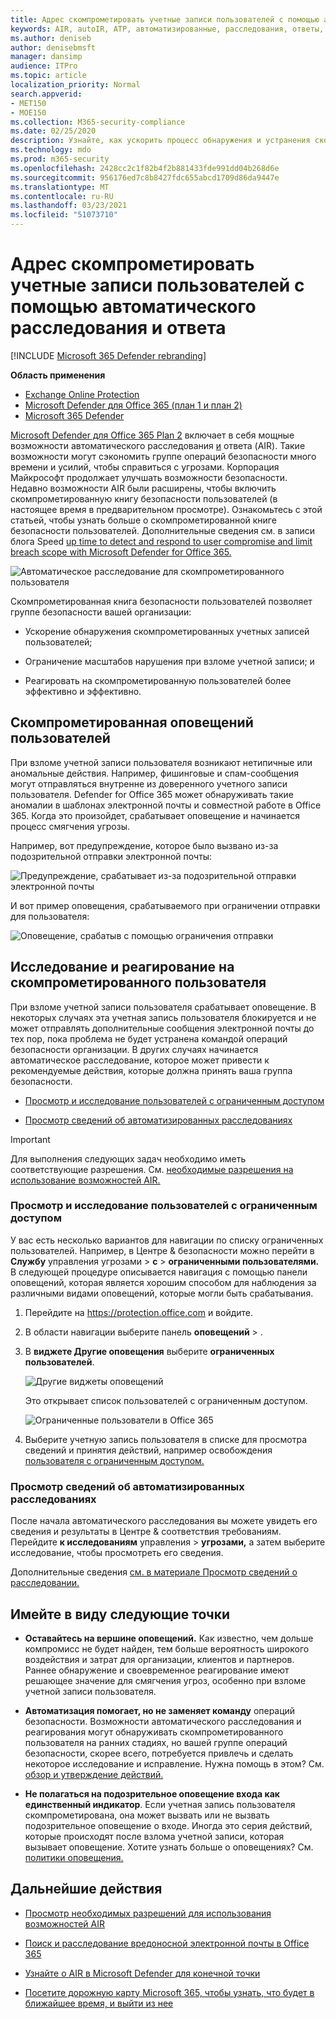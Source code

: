 ```yaml
---
title: Адрес скомпрометировать учетные записи пользователей с помощью автоматического расследования и ответа
keywords: AIR, autoIR, ATP, автоматизированные, расследования, ответы, исправление, угрозы, расширенные, угрозы, защита, скомпрометирована
ms.author: deniseb
author: denisebmsft
manager: dansimp
audience: ITPro
ms.topic: article
localization_priority: Normal
search.appverid:
- MET150
- MOE150
ms.collection: M365-security-compliance
ms.date: 02/25/2020
description: Узнайте, как ускорить процесс обнаружения и устранения скомпрометизированных учетных записей пользователей с помощью средств автоматического расследования и реагирования в Microsoft Defender для Office 365 Plan 2.
ms.technology: mdo
ms.prod: m365-security
ms.openlocfilehash: 2428cc2c1f82b4f2b881433fde991dd04b268d6e
ms.sourcegitcommit: 956176ed7c8b8427fdc655abcd1709d86da9447e
ms.translationtype: MT
ms.contentlocale: ru-RU
ms.lasthandoff: 03/23/2021
ms.locfileid: "51073710"
---
```

# <a name="address-compromised-user-accounts-with-automated-investigation-and-response"></a>Адрес скомпрометировать учетные записи пользователей с помощью автоматического расследования и ответа

[!INCLUDE [Microsoft 365 Defender rebranding](../includes/microsoft-defender-for-office.md)]

**Область применения**
- [Exchange Online Protection](exchange-online-protection-overview.md)
- [Microsoft Defender для Office 365 (план 1 и план 2)](defender-for-office-365.md)
- [Microsoft 365 Defender](../defender/microsoft-365-defender.md)


[Microsoft Defender для Office 365 Plan 2](defender-for-office-365.md#microsoft-defender-for-office-365-plan-1-and-plan-2) включает в себя мощные возможности автоматического расследования [и](office-365-air.md) ответа (AIR). Такие возможности могут сэкономить группе операций безопасности много времени и усилий, чтобы справиться с угрозами. Корпорация Майкрософт продолжает улучшать возможности безопасности. Недавно возможности AIR были расширены, чтобы включить скомпрометированную книгу безопасности пользователей (в настоящее время в предварительном просмотре). Ознакомьтесь с этой статьей, чтобы узнать больше о скомпрометированной книге безопасности пользователей. Дополнительные сведения см. в записи блога Speed [up time to detect and respond to user compromise and limit breach scope with Microsoft Defender for Office 365.](https://techcommunity.microsoft.com/t5/Security-Privacy-and-Compliance/Speed-up-time-to-detect-and-respond-to-user-compromise-and-limit/ba-p/977053)

![Автоматическое расследование для скомпрометированного пользователя](/microsoft-365/media/office365atp-compduserinvestigation.jpg)

Скомпрометированная книга безопасности пользователей позволяет группе безопасности вашей организации:

- Ускорение обнаружения скомпрометированных учетных записей пользователей;

- Ограничение масштабов нарушения при взломе учетной записи; и

- Реагировать на скомпрометированную пользователей более эффективно и эффективно.

## <a name="compromised-user-alerts"></a>Скомпрометированная оповещений пользователей

При взломе учетной записи пользователя возникают нетипичные или аномальные действия. Например, фишинговые и спам-сообщения могут отправляться внутренне из доверенного учетного записи пользователя. Defender for Office 365 может обнаруживать такие аномалии в шаблонах электронной почты и совместной работе в Office 365. Когда это произойдет, срабатывает оповещение и начинается процесс смягчения угрозы.

Например, вот предупреждение, которое было вызвано из-за подозрительной отправки электронной почты:

![Предупреждение, срабатывает из-за подозрительной отправки электронной почты](/microsoft-365/media/office365atp-suspiciousemailsendalert.jpg)

И вот пример оповещения, срабатываемого при ограничении отправки для пользователя:

![Оповещение, срабатыв с помощью ограничения отправки](/microsoft-365/media/office365atp-sendinglimitreached.jpg)

## <a name="investigate-and-respond-to-a-compromised-user"></a>Исследование и реагирование на скомпрометированного пользователя

При взломе учетной записи пользователя срабатывает оповещение. В некоторых случаях эта учетная запись пользователя блокируется и не может отправлять дополнительные сообщения электронной почты до тех пор, пока проблема не будет устранена командой операций безопасности организации. В других случаях начинается автоматическое расследование, которое может привести к рекомендуемые действия, которые должна принять ваша группа безопасности.

- [Просмотр и исследование пользователей с ограниченным доступом](#view-and-investigate-restricted-users)

- [Просмотр сведений об автоматизированных расследованиях](#view-details-about-automated-investigations)

> [!IMPORTANT]
> Для выполнения следующих задач необходимо иметь соответствующие разрешения. См. [необходимые разрешения на использование возможностей AIR.](office-365-air.md#required-permissions-to-use-air-capabilities)

### <a name="view-and-investigate-restricted-users"></a>Просмотр и исследование пользователей с ограниченным доступом

У вас есть несколько вариантов для навигации по списку ограниченных пользователей. Например, в Центре & безопасности можно перейти в **Службу** управления угрозами \> **с** \> **ограниченными пользователями.** В следующей процедуре  описывается навигация с помощью панели оповещений, которая является хорошим способом для наблюдения за различными видами оповещений, которые могли быть срабатывания.

1. Перейдите на <https://protection.office.com> и войдите.

2. В области навигации выберите панель **оповещений** \> .

3. В **виджете Другие оповещения** выберите **ограниченных пользователей**.

   ![Другие виджеты оповещений](/microsoft-365/media/office365atp-otheralertswidget.jpg)

   Это открывает список пользователей с ограниченным доступом.

   ![Ограниченные пользователи в Office 365](/microsoft-365/media/office365atp-restrictedusers.jpg)

4. Выберите учетную запись пользователя в списке для просмотра сведений и принятия действий, например освобождения [пользователя с ограниченным доступом.](removing-user-from-restricted-users-portal-after-spam.md)

### <a name="view-details-about-automated-investigations"></a>Просмотр сведений об автоматизированных расследованиях

После начала автоматического расследования вы можете увидеть его сведения и результаты в Центре & соответствия требованиям. Перейдите **к исследованиям** управления \> **угрозами,** а затем выберите исследование, чтобы просмотреть его сведения.

Дополнительные сведения [см. в материале Просмотр сведений о расследовании.](air-view-investigation-results.md)

## <a name="keep-the-following-points-in-mind"></a>Имейте в виду следующие точки

- **Оставайтесь на вершине оповещений.** Как известно, чем дольше компромисс не будет найден, тем больше вероятность широкого воздействия и затрат для организации, клиентов и партнеров. Раннее обнаружение и своевременное реагирование имеют решающее значение для смягчения угроз, особенно при взломе учетной записи пользователя.

- **Автоматизация помогает, но не заменяет команду** операций безопасности. Возможности автоматического расследования и реагирования могут обнаруживать скомпрометированного пользователя на ранних стадиях, но вашей группе операций безопасности, скорее всего, потребуется привлечь и сделать некоторое исследование и исправление. Нужна помощь в этом? См. [обзор и утверждение действий.](air-review-approve-pending-completed-actions.md)

- **Не полагаться на подозрительное оповещение входа как единственный индикатор**. Если учетная запись пользователя скомпрометирована, она может вызвать или не вызвать подозрительное оповещение о входе. Иногда это серия действий, которые происходят после взлома учетной записи, которая вызывает оповещение. Хотите узнать больше о оповещениях? См. [политики оповещения.](../../compliance/alert-policies.md)

## <a name="next-steps"></a>Дальнейшие действия

- [Просмотр необходимых разрешений для использования возможностей AIR](office-365-air.md#required-permissions-to-use-air-capabilities)

- [Поиск и расследование вредоносной электронной почты в Office 365](investigate-malicious-email-that-was-delivered.md)

- [Узнайте о AIR в Microsoft Defender для конечной точки](/windows/security/threat-protection/microsoft-defender-atp/automated-investigations)

- [Посетите дорожную карту Microsoft 365, чтобы узнать, что будет в ближайшее время, и выйти из нее](https://www.microsoft.com/microsoft-365/roadmap?filters=)